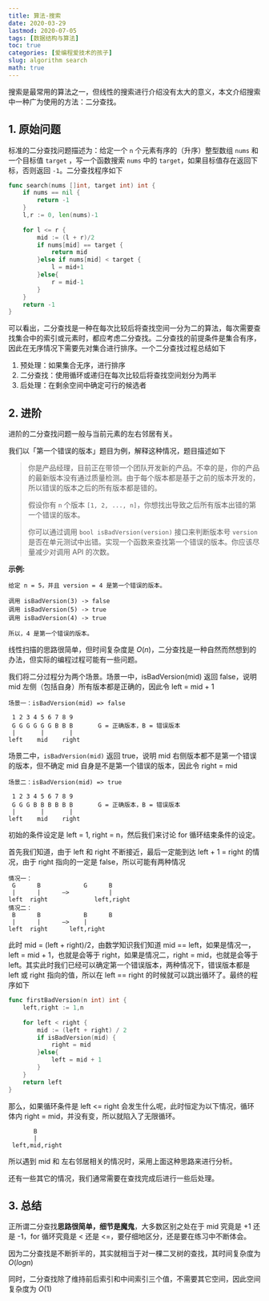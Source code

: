 ```yaml
---
title: 算法-搜索
date: 2020-03-29
lastmod: 2020-07-05
tags: [数据结构与算法]
toc: true
categories: [爱编程爱技术的孩子]
slug: algorithm search 
math: true
---
```


搜索是最常用的算法之一，但线性的搜索进行介绍没有太大的意义，本文介绍搜索中一种广为使用的方法：二分查找。

<!--more-->

## 1. 原始问题

标准的二分查找问题描述为：给定一个 `n` 个元素有序的（升序）整型数组 `nums` 和一个目标值 `target` ，写一个函数搜索 `nums` 中的 `target`，如果目标值存在返回下标，否则返回 `-1`。二分查找程序如下

```go
func search(nums []int, target int) int {
    if nums == nil {
        return -1
    }
    l,r := 0, len(nums)-1
    
    for l <= r {
        mid := (l + r)/2
        if nums[mid] == target {
            return mid
        }else if nums[mid] < target {
            l = mid+1
        }else{
            r = mid-1
        }
    }
    return -1
}
```

可以看出，二分查找是一种在每次比较后将查找空间一分为二的算法，每次需要查找集合中的索引或元素时，都应考虑二分查找。二分查找的前提条件是集合有序，因此在无序情况下需要先对集合进行排序。一个二分查找过程总结如下

1. 预处理：如果集合无序，进行排序
2. 二分查找：使用循环或递归在每次比较后将查找空间划分为两半
3. 后处理：在剩余空间中确定可行的候选者

## 2. 进阶

进阶的二分查找问题一般与当前元素的左右邻居有关。

我们以「第一个错误的版本」题目为例，解释这种情况，题目描述如下

> 你是产品经理，目前正在带领一个团队开发新的产品。不幸的是，你的产品的最新版本没有通过质量检测。由于每个版本都是基于之前的版本开发的，所以错误的版本之后的所有版本都是错的。
>
> 假设你有 `n` 个版本 `[1, 2, ..., n]`，你想找出导致之后所有版本出错的第一个错误的版本。
>
> 你可以通过调用 `bool isBadVersion(version)` 接口来判断版本号 `version` 是否在单元测试中出错。实现一个函数来查找第一个错误的版本。你应该尽量减少对调用 API 的次数。

**示例:**

```
给定 n = 5，并且 version = 4 是第一个错误的版本。

调用 isBadVersion(3) -> false
调用 isBadVersion(5) -> true
调用 isBadVersion(4) -> true

所以，4 是第一个错误的版本。 
```

线性扫描的思路很简单，但时间复杂度是 $O(n)$，二分查找是一种自然而然想到的办法，但实际的编程过程可能有一些问题。

我们将二分过程分为两个场景。场景一中，isBadVersion(mid) 返回 false，说明 mid 左侧（包括自身）所有版本都是正确的，因此令 left = mid + 1

```
场景一：isBadVersion(mid) => false

 1 2 3 4 5 6 7 8 9
 G G G G G G B B B       G = 正确版本，B = 错误版本
 |       |       |
left    mid    right
```

场景二中，`isBadVersion(mid)` 返回 true，说明 mid 右侧版本都不是第一个错误的版本，但不确定 mid 自身是不是第一个错误的版本，因此令 right = mid

```
场景二：isBadVersion(mid) => true

 1 2 3 4 5 6 7 8 9
 G G G B B B B B B       G = 正确版本，B = 错误版本
 |       |       |
left    mid    right
```

初始的条件设定是 left = 1, right = n，然后我们来讨论 for 循环结束条件的设定。

首先我们知道，由于 left 和 right 不断接近，最后一定能到达 left + 1 = right 的情况，由于 right 指向的一定是 false，所以可能有两种情况

```
情况一：
 G      B            G      B
 |      |      —>           |
left  right             left,right
情况二：
 B      B            B      B
 |      |      —>    |
left  right      left,right
```

此时 mid = (left + right)/2，由数学知识我们知道 mid == left，如果是情况一，left = mid + 1，也就是会等于 right，如果是情况二，right = mid，也就是会等于left。其实此时我们已经可以确定第一个错误版本，两种情况下，错误版本都是 left 或 right 指向的值，所以在 left == right 的时候就可以跳出循环了。最终的程序如下

```go
func firstBadVersion(n int) int {
    left,right := 1,n
    
    for left < right {
        mid := (left + right) / 2
        if isBadVersion(mid) {
            right = mid
        }else{
            left = mid + 1
        }
    }
    return left
}
```

那么，如果循环条件是 left <= right 会发生什么呢，此时恒定为以下情况，循环体内 right = mid，并没有变，所以就陷入了无限循环。

```
       B
       |
 left,mid,right
```

所以遇到 mid 和 左右邻居相关的情况时，采用上面这种思路来进行分析。

还有一些其它的情况，我们通常需要在查找完成后进行一些后处理。

## 3. 总结

正所谓二分查找**思路很简单，细节是魔鬼**，大多数区别之处在于 mid 究竟是 +1 还是 -1，for 循环究竟是 < 还是 <=，要仔细地区分，还是要在练习中不断体会。

因为二分查找是不断折半的，其实就相当于对一棵二叉树的查找，其时间复杂度为 $O(logn)$

同时，二分查找除了维持前后索引和中间索引三个值，不需要其它空间，因此空间复杂度为 $O(1)$